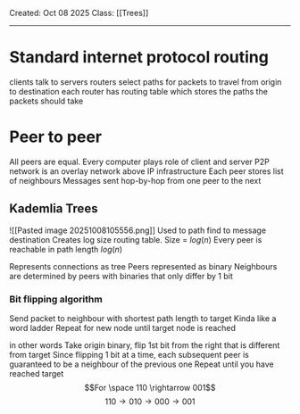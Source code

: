 Created: Oct 08 2025
Class: [[Trees]] 
- - -
# Standard internet protocol routing
clients talk to servers
routers select paths for packets to travel from origin to destination
each router has routing table which stores the paths the packets should take

# Peer to peer
All peers are equal. Every computer plays role of client and server
P2P network is an overlay network above IP infrastructure
Each peer stores list of neighbours
Messages sent hop-by-hop from one peer to the next

## Kademlia Trees
![[Pasted image 20251008105556.png]]
Used to path find to message destination
Creates log size routing table. Size = $log(n)$
Every peer is reachable in path length $log(n)$

Represents connections as tree
Peers represented as binary
Neighbours are determined by peers with binaries that only differ by 1 bit

### Bit flipping algorithm
Send packet to neighbour with shortest path length to target
Kinda like a word ladder
Repeat for new node until target node is reached

in other words
Take origin binary,
flip 1st bit from the right that is different from target
Since flipping 1 bit at a time, each subsequent peer is guaranteed to be a neighbour of the previous one
Repeat until you have reached target
$$For \space 110 \rightarrow 001$$
$$110 \rightarrow 010\rightarrow 000 \rightarrow 001$$
